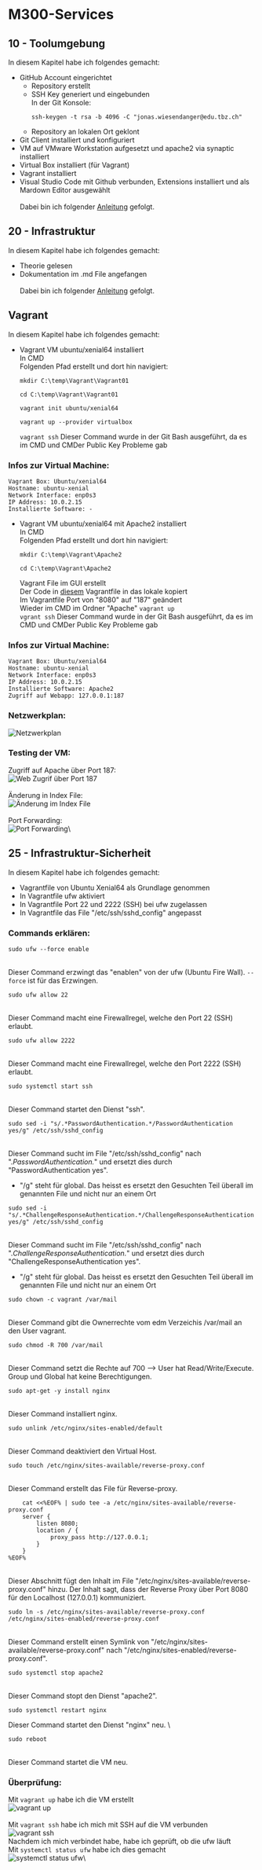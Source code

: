 # M300-Services
## 10 - Toolumgebung 
In diesem Kapitel habe ich folgendes gemacht:
- GitHub Account eingerichtet
  - Repository erstellt
  - SSH Key generiert und eingebunden \
    In der Git Konsole: 
    ```
    ssh-keygen -t rsa -b 4096 -C "jonas.wiesendanger@edu.tbz.ch"
    ```
  - Repository an lokalen Ort geklont
- Git Client installiert und konfiguriert
- VM auf VMware Workstation aufgesetzt und apache2 via synaptic installiert
- Virtual Box installiert (für Vagrant)
- Vagrant installiert
- Visual Studio Code mit Github verbunden, Extensions installiert und als Mardown Editor ausgewählt \
\
Dabei bin ich folgender [Anleitung](https://github.com/mc-b/M300/tree/master/10-Toolumgebung) gefolgt.

## 20 - Infrastruktur
In diesem Kapitel habe ich folgendes gemacht:
- Theorie gelesen
- Dokumentation im .md File angefangen \
\
Dabei bin ich folgender [Anleitung](https://github.com/mc-b/M300/tree/master/20-Infrastruktur) gefolgt. 

## Vagrant
In diesem Kapitel habe ich folgendes gemacht: 
- Vagrant VM ubuntu/xenial64 installiert \
  In CMD \
  Folgenden Pfad erstellt und dort hin navigiert: 
  ```
  mkdir C:\temp\Vagrant\Vagrant01
  ``` 
  ```
  cd C:\temp\Vagrant\Vagrant01
  ``` 
  ```
  vagrant init ubuntu/xenial64
  ``` 
  ```
  vagrant up --provider virtualbox
  ``` 
  `vagrant ssh` Dieser Command wurde in der Git Bash ausgeführt, da es im CMD und CMDer Public Key Probleme gab 

### Infos zur Virtual Machine:
    Vagrant Box: Ubuntu/xenial64 
    Hostname: ubuntu-xenial 
    Network Interface: enp0s3 
    IP Address: 10.0.2.15 
    Installierte Software: - 
- Vagrant VM ubuntu/xenial64 mit Apache2 installiert \
  In CMD \
  Folgenden Pfad erstellt und dort hin navigiert: 
  ```
  mkdir C:\temp\Vagrant\Apache2
  ``` 
  ```
  cd C:\temp\Vagrant\Apache2
  ``` 
  Vagrant File im GUI erstellt \
  Der Code in [diesem](https://github.com/mc-b/M300/blob/master/vagrant/web/Vagrantfile) Vagrantfile in das lokale kopiert \
  Im Vagrantfile Port von "8080" auf "187" geändert \
  Wieder im CMD im Ordner "Apache" `vagrant up` \
  `vgrant ssh` Dieser Command wurde in der Git Bash ausgeführt, da es im CMD und CMDer Public Key Probleme gab 

### Infos zur Virtual Machine:
    Vagrant Box: Ubuntu/xenial64 
    Hostname: ubuntu-xenial 
    Network Interface: enp0s3 
    IP Address: 10.0.2.15 
    Installierte Software: Apache2 
    Zugriff auf Webapp: 127.0.0.1:187 
### Netzwerkplan:
![Netzwerkplan](https://github.com/joneeees/M300-Services/blob/main/Images/Netzwerkplan.png)

### Testing der VM:
Zugriff auf Apache über Port 187: \
![Web Zugrif über Port 187](https://github.com/joneeees/M300-Services/blob/main/Images/Apache-Port-187.png) \
\
Änderung in Index File: \
![Änderung im Index File](https://github.com/joneeees/M300-Services/blob/main/Images/Index-%C3%84nderungen.png) \
\
Port Forwarding:\
![Port Forwarding](https://github.com/joneeees/M300-Services/blob/main/Images/Port-Forwarding.png)\

## 25 - Infrastruktur-Sicherheit
In diesem Kapitel habe ich folgendes gemacht:
- Vagrantfile von Ubuntu Xenial64 als Grundlage genommen
- In Vagrantfile ufw aktiviert 
- In Vagrantfile Port 22 und 2222 (SSH) bei ufw zugelassen
- In Vagrantfile das File "/etc/ssh/sshd_config" angepasst

### Commands erklären:
```
sudo ufw --force enable
``` 
\
Dieser Command erzwingt das "enablen" von der ufw (Ubuntu Fire Wall). `--force` ist für das Erzwingen. 
```
sudo ufw allow 22
``` 
\
Dieser Command macht eine Firewallregel, welche den Port 22 (SSH) erlaubt. 
```
sudo ufw allow 2222
``` 
\
Dieser Command macht eine Firewallregel, welche den Port 2222 (SSH) erlaubt. 
```
sudo systemctl start ssh
``` 
\
Dieser Command startet den Dienst "ssh". 
```
sudo sed -i "s/.*PasswordAuthentication.*/PasswordAuthentication yes/g" /etc/ssh/sshd_config
``` 
\
Dieser Command sucht im File "/etc/ssh/sshd_config" nach ".*PasswordAuthentication.*" und ersetzt dies durch "PasswordAuthentication yes". 
- "/g" steht für global. Das heisst es ersetzt den Gesuchten Teil überall im genannten File und nicht nur an einem Ort 
```
sudo sed -i "s/.*ChallengeResponseAuthentication.*/ChallengeResponseAuthentication yes/g" /etc/ssh/sshd_config
``` 
\
Dieser Command sucht im File "/etc/ssh/sshd_config" nach ".*ChallengeResponseAuthentication.*" und ersetzt dies durch "ChallengeResponseAuthentication yes". 
- "/g" steht für global. Das heisst es ersetzt den Gesuchten Teil überall im genannten File und nicht nur an einem Ort 
```
sudo chown -c vagrant /var/mail
``` 
\
Dieser Command gibt die Ownerrechte vom edm Verzeichis /var/mail an den User vagrant.
```
sudo chmod -R 700 /var/mail
``` 
\
Dieser Command setzt die Rechte auf 700 --> User hat Read/Write/Execute. Group und Global hat keine Berechtigungen.
```
sudo apt-get -y install nginx
``` 
\
Dieser Command installiert nginx.
```
sudo unlink /etc/nginx/sites-enabled/default
``` 
\
Dieser Command deaktiviert den Virtual Host.
```
sudo touch /etc/nginx/sites-available/reverse-proxy.conf
``` 
\
Dieser Command erstellt das File für Reverse-proxy.
```
	cat <<%EOF% | sudo tee -a /etc/nginx/sites-available/reverse-proxy.conf
	server {
		listen 8080;
		location / {
			proxy_pass http://127.0.0.1;
		}
	}
%EOF%
``` 
\
Dieser Abschnitt fügt den Inhalt im File "/etc/nginx/sites-available/reverse-proxy.conf" hinzu. Der Inhalt sagt, dass der Reverse Proxy über Port 8080 für den Localhost (127.0.0.1) kommuniziert.
``` 
sudo ln -s /etc/nginx/sites-available/reverse-proxy.conf /etc/nginx/sites-enabled/reverse-proxy.conf
``` 
\
Dieser Command erstellt einen Symlink von "/etc/nginx/sites-available/reverse-proxy.conf" nach "/etc/nginx/sites-enabled/reverse-proxy.conf".
``` 
sudo systemctl stop apache2
``` 
\
Dieser Command stopt den Dienst "apache2".
``` 
sudo systemctl restart nginx
``` 
Dieser Command startet den Dienst "nginx" neu. 
\
``` 
sudo reboot
``` 
\
Dieser Command startet die VM neu.  
### Überprüfung:
Mit `vagrant up` habe ich die VM erstellt \
![vagrant up](https://github.com/joneeees/M300-Services/blob/main/Images/vagrant-up.png)\
\
Mit `vagrant ssh` habe ich mich mit SSH auf die VM verbunden\
![vagrant ssh](https://github.com/joneeees/M300-Services/blob/main/Images/vagrant-ssh.png)\
Nachdem ich mich verbindet habe, habe ich geprüft, ob die ufw läuft \
Mit `systemctl status ufw` habe ich dies gemacht \
![systemctl status ufw](https://github.com/joneeees/M300-Services/blob/main/Images/ufw-status.png)\